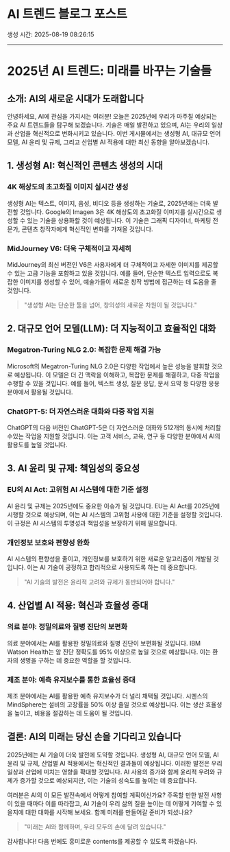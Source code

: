 # AI 트렌드 블로그 포스트
생성 시간: 2025-08-19 08:26:15

---

# 2025년 AI 트렌드: 미래를 바꾸는 기술들

## 소개: AI의 새로운 시대가 도래합니다

안녕하세요, AI에 관심을 가지시는 여러분! 오늘은 2025년에 우리가 마주칠 예상되는 주요 AI 트렌드들을 탐구해 보겠습니다. 기술은 매일 발전하고 있으며, AI는 우리의 일상과 산업을 혁신적으로 변화시키고 있습니다. 이번 게시물에서는 생성형 AI, 대규모 언어 모델, AI 윤리 및 규제, 그리고 산업별 AI 적용에 대한 최신 동향을 알아보겠습니다.

## 1. 생성형 AI: 혁신적인 콘텐츠 생성의 시대

### 4K 해상도의 초고화질 이미지 실시간 생성
생성형 AI는 텍스트, 이미지, 음성, 비디오 등을 생성하는 기술로, 2025년에는 더욱 발전할 것입니다. Google의 Imagen 3은 4K 해상도의 초고화질 이미지를 실시간으로 생성할 수 있는 기술을 상용화할 것이 예상됩니다. 이 기술은 그래픽 디자이너, 마케팅 전문가, 콘텐츠 창작자에게 혁신적인 변화를 가져올 것입니다.

### MidJourney V6: 더욱 구체적이고 자세히
MidJourney의 최신 버전인 V6은 사용자에게 더 구체적이고 자세한 이미지를 제공할 수 있는 고급 기능을 포함하고 있을 것입니다. 예를 들어, 단순한 텍스트 입력으로도 복잡한 이미지를 생성할 수 있어, 예술가들이 새로운 창작 방법에 접근하는 데 도움을 줄 것입니다.

> "생성형 AI는 단순한 툴을 넘어, 창의성의 새로운 차원이 될 것입니다."

## 2. 대규모 언어 모델(LLM): 더 지능적이고 효율적인 대화

### Megatron-Turing NLG 2.0: 복잡한 문제 해결 가능
Microsoft의 Megatron-Turing NLG 2.0은 다양한 작업에서 높은 성능을 발휘할 것으로 예상됩니다. 이 모델은 더 긴 맥락을 이해하고, 복잡한 문제를 해결하고, 다중 작업을 수행할 수 있을 것입니다. 예를 들어, 텍스트 생성, 질문 응답, 문서 요약 등 다양한 응용 분야에서 활용될 것입니다.

### ChatGPT-5: 더 자연스러운 대화와 다중 작업 지원
ChatGPT의 다음 버전인 ChatGPT-5은 더 자연스러운 대화와 512개의 동시에 처리할 수있는 작업을 지원할 것입니다. 이는 고객 서비스, 교육, 연구 등 다양한 분야에서 AI의 활용도를 높일 것입니다.

## 3. AI 윤리 및 규제: 책임성의 중요성

### EU의 AI Act: 고위험 AI 시스템에 대한 기준 설정
AI 윤리 및 규제는 2025년에도 중요한 이슈가 될 것입니다. EU는 AI Act를 2025년에 시행할 것으로 예상되며, 이는 AI 시스템의 고위험 사용에 대한 기준을 설정할 것입니다. 이 규정은 AI 시스템의 투명성과 책임성을 보장하기 위해 필요합니다.

### 개인정보 보호와 편향성 완화
AI 시스템의 편향성을 줄이고, 개인정보를 보호하기 위한 새로운 알고리즘이 개발될 것입니다. 이는 AI 기술이 공정하고 합리적으로 사용되도록 하는 데 중요합니다.

> "AI 기술의 발전은 윤리적 고려와 규제가 동반되어야 합니다."

## 4. 산업별 AI 적용: 혁신과 효율성 증대

### 의료 분야: 정밀의료와 질병 진단의 보편화
의료 분야에서는 AI를 활용한 정밀의료와 질병 진단이 보편화될 것입니다. IBM Watson Health는 암 진단 정확도를 95% 이상으로 높일 것으로 예상됩니다. 이는 환자의 생명을 구하는 데 중요한 역할을 할 것입니다.

### 제조 분야: 예측 유지보수를 통한 효율성 증대
제조 분야에서는 AI를 활용한 예측 유지보수가 더 널리 채택될 것입니다. 시멘스의 MindSphere는 설비의 고장률을 50% 이상 줄일 것으로 예상됩니다. 이는 생산 효율성을 높이고, 비용을 절감하는 데 도움이 될 것입니다.

## 결론: AI의 미래는 당신 손을 기다리고 있습니다

2025년에는 AI 기술이 더욱 발전에 도약할 것입니다. 생성형 AI, 대규모 언어 모델, AI 윤리 및 규제, 산업별 AI 적용에서는 혁신적인 결과들이 예상됩니다. 이러한 발전은 우리 일상과 산업에 미치는 영향을 확대할 것입니다. AI 사용의 증가와 함께 윤리적 우려와 규제가 증가할 것으로 예상되지만, 이는 기술의 성숙도를 높이는 데 중요합니다.

여러분은 AI의 이 모든 발전속에서 어떻게 참여할 계획이신가요? 주목할 만한 발전 사항이 있을 때마다 이를 따라잡고, AI 기술이 우리 삶의 질을 높이는 데 어떻게 기여할 수 있을지에 대한 대화를 시작해 보세요. 함께 미래를 만들어갈 준비가 되셨나요?

> "미래는 AI와 함께하며, 우리 모두의 손에 달려 있습니다."

감사합니다! 다음 번에도 흥미로운 contents를 제공할 수 있도록 하겠습니다.